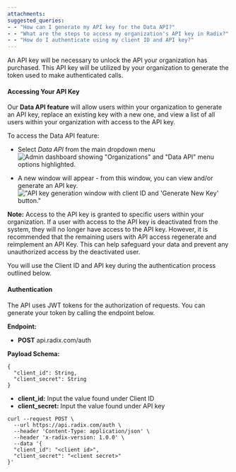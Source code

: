 ```yaml
---
attachments: 
suggested_queries:
- - "How can I generate my API key for the Data API?"
- - "What are the steps to access my organization's API key in Radix?"
- - "How do I authenticate using my client ID and API key?"
---
```

An API key will be necessary to unlock the API your organization has purchased. This API key will be utilized by your organization to generate the token used to make authenticated calls.

#### Accessing Your API Key

Our **Data API feature** will allow users within your organization to generate an API key, replace an existing key with a new one, and view a list of all users within your organization with access to the API key.

To access the Data API feature:

* Select *Data API* from the main dropdown menu![Admin dashboard showing "Organizations" and "Data API" menu options highlighted.](attachments/17014699806989.png)

* A new window will appear - from this window, you can view and/or generate an API key. !["API key generation window with client ID and 'Generate New Key' button."](attachments/17014670753037.png)

**Note:** Access to the API key is granted to specific users within your organization. If a user with access to the API key is deactivated from the system, they will no longer have access to the API key. However, it is recommended that the remaining users with API access regenerate and reimplement an API Key. This can help safeguard your data and prevent any unauthorized access by the deactivated user.

You will use the Client ID and API key during the authentication process outlined below.

#### Authentication

The API uses JWT tokens for the authorization of requests. You can generate your token by calling the endpoint below.

**Endpoint:**

* **POST** api.radix.com/auth

**Payload Schema:**

```
{
  "client_id": String,
  "client_secret": String
}
```

* **client\_id:** Input the value found under Client ID
* **client\_secret:** Input the value found under API key

```
curl --request POST \
  --url https://api.radix.com/auth \
  --header 'Content-Type: application/json' \
  --header 'x-radix-version: 1.0.0' \
  --data '{
  "client_id": "<client id>",
  "client_secret": "<client secret>"
}'
```